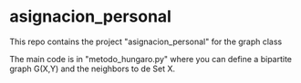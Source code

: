 # asignacion_personal

This repo contains the project "asignacion_personal" for the graph class

The main code is in "metodo_hungaro.py" where you can define a bipartite graph G(X,Y) and the neighbors to de Set X.
